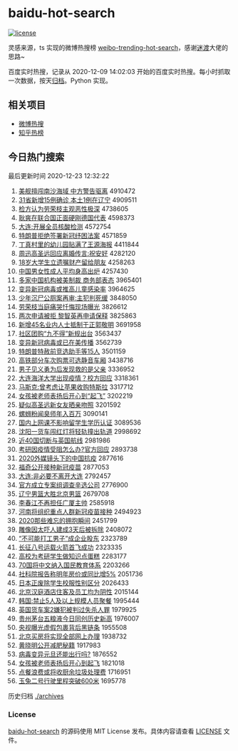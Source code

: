 # baidu-hot-search

[![license](https://img.shields.io/github/license/Arrackisarookie/baidu-hot-search)](https://github.com/Arrackisarookie/baidu-hot-search/blob/master/LICENSE)

灵感来源，ts 实现的微博热搜榜 [weibo-trending-hot-search](https://github.com/justjavac/weibo-trending-hot-search)，感谢[迷渡](https://github.com/justjavac)大佬的思路~

百度实时热搜，记录从 2020-12-09 14:02:03 开始的百度实时热搜。每小时抓取一次数据，按天[归档](./archives)。Python 实现。

## 相关项目
+ [微博热搜](https://github.com/Arrackisarookie/weibo-hot-search)
+ [知乎热榜](https://github.com/Arrackisarookie/zhihu-top-search)

## 今日热门搜索

<!-- Rank Begin -->

最后更新时间 2020-12-23 12:32:22

1. [美舰擅闯南沙海域 中方警告驱离](http://www.baidu.com/baidu?cl=3&tn=SE_baiduhomet8_jmjb7mjw&rsv_dl=fyb_top&fr=top1000&wd=%C3%C0%BD%A2%C9%C3%B4%B3%C4%CF%C9%B3%BA%A3%D3%F2%20%D6%D0%B7%BD%BE%AF%B8%E6%C7%FD%C0%EB) 4910472
1. [31省新增15例确诊 本土1例在辽宁](http://www.baidu.com/baidu?cl=3&tn=SE_baiduhomet8_jmjb7mjw&rsv_dl=fyb_top&fr=top1000&wd=31%CA%A1%D0%C2%D4%F615%C0%FD%C8%B7%D5%EF%20%B1%BE%CD%C11%C0%FD%D4%DA%C1%C9%C4%FE) 4909511
1. [检方认为劳荣枝主观恶性极深](http://www.baidu.com/baidu?cl=3&tn=SE_baiduhomet8_jmjb7mjw&rsv_dl=fyb_top&fr=top1000&wd=%BC%EC%B7%BD%C8%CF%CE%AA%C0%CD%C8%D9%D6%A6%D6%F7%B9%DB%B6%F1%D0%D4%BC%AB%C9%EE) 4738605
1. [耿爽在联合国正面硬刚德国代表](http://www.baidu.com/baidu?cl=3&tn=SE_baiduhomet8_jmjb7mjw&rsv_dl=fyb_top&fr=top1000&wd=%B9%A2%CB%AC%D4%DA%C1%AA%BA%CF%B9%FA%D5%FD%C3%E6%D3%B2%B8%D5%B5%C2%B9%FA%B4%FA%B1%ED) 4598373
1. [大连:开展全员核酸检测](http://www.baidu.com/baidu?cl=3&tn=SE_baiduhomet8_jmjb7mjw&rsv_dl=fyb_top&fr=top1000&wd=%B4%F3%C1%AC%3A%BF%AA%D5%B9%C8%AB%D4%B1%BA%CB%CB%E1%BC%EC%B2%E2) 4572754
1. [特朗普拒绝签署新冠纾困法案](http://www.baidu.com/baidu?cl=3&tn=SE_baiduhomet8_jmjb7mjw&rsv_dl=fyb_top&fr=top1000&wd=%CC%D8%C0%CA%C6%D5%BE%DC%BE%F8%C7%A9%CA%F0%D0%C2%B9%DA%E7%A3%C0%A7%B7%A8%B0%B8) 4571859
1. [丁真村里的幼儿园贴满了王源海报](http://www.baidu.com/baidu?cl=3&tn=SE_baiduhomet8_jmjb7mjw&rsv_dl=fyb_top&fr=top1000&wd=%B6%A1%D5%E6%B4%E5%C0%EF%B5%C4%D3%D7%B6%F9%D4%B0%CC%F9%C2%FA%C1%CB%CD%F5%D4%B4%BA%A3%B1%A8) 4411844
1. [周迅高圣远回应离婚传言:祝安好](http://www.baidu.com/baidu?cl=3&tn=SE_baiduhomet8_jmjb7mjw&rsv_dl=fyb_top&fr=top1000&wd=%D6%DC%D1%B8%B8%DF%CA%A5%D4%B6%BB%D8%D3%A6%C0%EB%BB%E9%B4%AB%D1%D4%3A%D7%A3%B0%B2%BA%C3) 4282120
1. [18岁大学生立遗嘱财产留给朋友](http://www.baidu.com/baidu?cl=3&tn=SE_baiduhomet8_jmjb7mjw&rsv_dl=fyb_top&fr=top1000&wd=18%CB%EA%B4%F3%D1%A7%C9%FA%C1%A2%D2%C5%D6%F6%B2%C6%B2%FA%C1%F4%B8%F8%C5%F3%D3%D1) 4258263
1. [中国男女性成人平均身高出炉](http://www.baidu.com/baidu?cl=3&tn=SE_baiduhomet8_jmjb7mjw&rsv_dl=fyb_top&fr=top1000&wd=%D6%D0%B9%FA%C4%D0%C5%AE%D0%D4%B3%C9%C8%CB%C6%BD%BE%F9%C9%ED%B8%DF%B3%F6%C2%AF) 4257430
1. [多家中国机构被美制裁 商务部表态](http://www.baidu.com/baidu?cl=3&tn=SE_baiduhomet8_jmjb7mjw&rsv_dl=fyb_top&fr=top1000&wd=%B6%E0%BC%D2%D6%D0%B9%FA%BB%FA%B9%B9%B1%BB%C3%C0%D6%C6%B2%C3%20%C9%CC%CE%F1%B2%BF%B1%ED%CC%AC) 3965401
1. [变异新冠病毒或推高儿童感染率](http://www.baidu.com/baidu?cl=3&tn=SE_baiduhomet8_jmjb7mjw&rsv_dl=fyb_top&fr=top1000&wd=%B1%E4%D2%EC%D0%C2%B9%DA%B2%A1%B6%BE%BB%F2%CD%C6%B8%DF%B6%F9%CD%AF%B8%D0%C8%BE%C2%CA) 3964625
1. [少年沉尸公厕案再审:主犯判死缓](http://www.baidu.com/baidu?cl=3&tn=SE_baiduhomet8_jmjb7mjw&rsv_dl=fyb_top&fr=top1000&wd=%C9%D9%C4%EA%B3%C1%CA%AC%B9%AB%B2%DE%B0%B8%D4%D9%C9%F3%3A%D6%F7%B7%B8%C5%D0%CB%C0%BB%BA) 3848050
1. [劳荣枝当庭痛哭忏悔现场曝光](http://www.baidu.com/baidu?cl=3&tn=SE_baiduhomet8_jmjb7mjw&rsv_dl=fyb_top&fr=top1000&wd=%C0%CD%C8%D9%D6%A6%B5%B1%CD%A5%CD%B4%BF%DE%E2%E3%BB%DA%CF%D6%B3%A1%C6%D8%B9%E2) 3826612
1. [两次申请被拒 黎智英再申请保释](http://www.baidu.com/baidu?cl=3&tn=SE_baiduhomet8_jmjb7mjw&rsv_dl=fyb_top&fr=top1000&wd=%C1%BD%B4%CE%C9%EA%C7%EB%B1%BB%BE%DC%20%C0%E8%D6%C7%D3%A2%D4%D9%C9%EA%C7%EB%B1%A3%CA%CD) 3825863
1. [新增45名业内人士抵制于正郭敬明](http://www.baidu.com/baidu?cl=3&tn=SE_baiduhomet8_jmjb7mjw&rsv_dl=fyb_top&fr=top1000&wd=%D0%C2%D4%F645%C3%FB%D2%B5%C4%DA%C8%CB%CA%BF%B5%D6%D6%C6%D3%DA%D5%FD%B9%F9%BE%B4%C3%F7) 3691958
1. [社区团购“九不得”新规出台](http://www.baidu.com/baidu?cl=3&tn=SE_baiduhomet8_jmjb7mjw&rsv_dl=fyb_top&fr=top1000&wd=%C9%E7%C7%F8%CD%C5%B9%BA%A1%B0%BE%C5%B2%BB%B5%C3%A1%B1%D0%C2%B9%E6%B3%F6%CC%A8) 3563437
1. [变异新冠病毒或已在美传播](http://www.baidu.com/baidu?cl=3&tn=SE_baiduhomet8_jmjb7mjw&rsv_dl=fyb_top&fr=top1000&wd=%B1%E4%D2%EC%D0%C2%B9%DA%B2%A1%B6%BE%BB%F2%D2%D1%D4%DA%C3%C0%B4%AB%B2%A5) 3562739
1. [特朗普特赦前竞选助手等15人](http://www.baidu.com/baidu?cl=3&tn=SE_baiduhomet8_jmjb7mjw&rsv_dl=fyb_top&fr=top1000&wd=%CC%D8%C0%CA%C6%D5%CC%D8%C9%E2%C7%B0%BE%BA%D1%A1%D6%FA%CA%D6%B5%C815%C8%CB) 3501159
1. [高铁部分车次购票可选静音车厢](http://www.baidu.com/baidu?cl=3&tn=SE_baiduhomet8_jmjb7mjw&rsv_dl=fyb_top&fr=top1000&wd=%B8%DF%CC%FA%B2%BF%B7%D6%B3%B5%B4%CE%B9%BA%C6%B1%BF%C9%D1%A1%BE%B2%D2%F4%B3%B5%CF%E1) 3438716
1. [男子见义勇为后发现救的是父亲](http://www.baidu.com/baidu?cl=3&tn=SE_baiduhomet8_jmjb7mjw&rsv_dl=fyb_top&fr=top1000&wd=%C4%D0%D7%D3%BC%FB%D2%E5%D3%C2%CE%AA%BA%F3%B7%A2%CF%D6%BE%C8%B5%C4%CA%C7%B8%B8%C7%D7) 3336952
1. [大连海洋大学出现疫情？校方回应](http://www.baidu.com/baidu?cl=3&tn=SE_baiduhomet8_jmjb7mjw&rsv_dl=fyb_top&fr=top1000&wd=%B4%F3%C1%AC%BA%A3%D1%F3%B4%F3%D1%A7%B3%F6%CF%D6%D2%DF%C7%E9%A3%BF%D0%A3%B7%BD%BB%D8%D3%A6) 3318361
1. [马斯克:曾考虑让苹果收购特斯拉](http://www.baidu.com/baidu?cl=3&tn=SE_baiduhomet8_jmjb7mjw&rsv_dl=fyb_top&fr=top1000&wd=%C2%ED%CB%B9%BF%CB%3A%D4%F8%BF%BC%C2%C7%C8%C3%C6%BB%B9%FB%CA%D5%B9%BA%CC%D8%CB%B9%C0%AD) 3317712
1. [女孩被老师表扬后开心到“起飞”](http://www.baidu.com/baidu?cl=3&tn=SE_baiduhomet8_jmjb7mjw&rsv_dl=fyb_top&fr=top1000&wd=%C5%AE%BA%A2%B1%BB%C0%CF%CA%A6%B1%ED%D1%EF%BA%F3%BF%AA%D0%C4%B5%BD%A1%B0%C6%F0%B7%C9%A1%B1) 3202219
1. [疑似高圣远新女友晒亲吻照](http://www.baidu.com/baidu?cl=3&tn=SE_baiduhomet8_jmjb7mjw&rsv_dl=fyb_top&fr=top1000&wd=%D2%C9%CB%C6%B8%DF%CA%A5%D4%B6%D0%C2%C5%AE%D3%D1%C9%B9%C7%D7%CE%C7%D5%D5) 3201592
1. [螺蛳粉闻臭师年入百万](http://www.baidu.com/baidu?cl=3&tn=SE_baiduhomet8_jmjb7mjw&rsv_dl=fyb_top&fr=top1000&wd=%C2%DD%F2%CF%B7%DB%CE%C5%B3%F4%CA%A6%C4%EA%C8%EB%B0%D9%CD%F2) 3090141
1. [国内上网课不影响留学生学历认证](http://www.baidu.com/baidu?cl=3&tn=SE_baiduhomet8_jmjb7mjw&rsv_dl=fyb_top&fr=top1000&wd=%B9%FA%C4%DA%C9%CF%CD%F8%BF%CE%B2%BB%D3%B0%CF%EC%C1%F4%D1%A7%C9%FA%D1%A7%C0%FA%C8%CF%D6%A4) 3089536
1. [沈阳一货车闯红灯将轻轨撞出轨道](http://www.baidu.com/baidu?cl=3&tn=SE_baiduhomet8_jmjb7mjw&rsv_dl=fyb_top&fr=top1000&wd=%C9%F2%D1%F4%D2%BB%BB%F5%B3%B5%B4%B3%BA%EC%B5%C6%BD%AB%C7%E1%B9%EC%D7%B2%B3%F6%B9%EC%B5%C0) 2998692
1. [近40国切断与英国航线](http://www.baidu.com/baidu?cl=3&tn=SE_baiduhomet8_jmjb7mjw&rsv_dl=fyb_top&fr=top1000&wd=%BD%FC40%B9%FA%C7%D0%B6%CF%D3%EB%D3%A2%B9%FA%BA%BD%CF%DF) 2981986
1. [考研因疫情受阻怎么办?官方回应](http://www.baidu.com/baidu?cl=3&tn=SE_baiduhomet8_jmjb7mjw&rsv_dl=fyb_top&fr=top1000&wd=%BF%BC%D1%D0%D2%F2%D2%DF%C7%E9%CA%DC%D7%E8%D4%F5%C3%B4%B0%EC%3F%B9%D9%B7%BD%BB%D8%D3%A6) 2893738
1. [2020外媒镜头下的中国抗疫](http://www.baidu.com/baidu?cl=3&tn=SE_baiduhomet8_jmjb7mjw&rsv_dl=fyb_top&fr=top1000&wd=2020%CD%E2%C3%BD%BE%B5%CD%B7%CF%C2%B5%C4%D6%D0%B9%FA%BF%B9%D2%DF) 2877616
1. [福奇公开接种新冠疫苗](http://www.baidu.com/baidu?cl=3&tn=SE_baiduhomet8_jmjb7mjw&rsv_dl=fyb_top&fr=top1000&wd=%B8%A3%C6%E6%B9%AB%BF%AA%BD%D3%D6%D6%D0%C2%B9%DA%D2%DF%C3%E7) 2877053
1. [大连:非必要不离开大连](http://www.baidu.com/baidu?cl=3&tn=SE_baiduhomet8_jmjb7mjw&rsv_dl=fyb_top&fr=top1000&wd=%B4%F3%C1%AC%3A%B7%C7%B1%D8%D2%AA%B2%BB%C0%EB%BF%AA%B4%F3%C1%AC) 2792457
1. [官方成立专案组调查辛选公司](http://www.baidu.com/baidu?cl=3&tn=SE_baiduhomet8_jmjb7mjw&rsv_dl=fyb_top&fr=top1000&wd=%B9%D9%B7%BD%B3%C9%C1%A2%D7%A8%B0%B8%D7%E9%B5%F7%B2%E9%D0%C1%D1%A1%B9%AB%CB%BE) 2776900
1. [辽宁男篮大胜北京男篮](http://www.baidu.com/baidu?cl=3&tn=SE_baiduhomet8_jmjb7mjw&rsv_dl=fyb_top&fr=top1000&wd=%C1%C9%C4%FE%C4%D0%C0%BA%B4%F3%CA%A4%B1%B1%BE%A9%C4%D0%C0%BA) 2679708
1. [李春江不再担任广厦主帅](http://www.baidu.com/baidu?cl=3&tn=SE_baiduhomet8_jmjb7mjw&rsv_dl=fyb_top&fr=top1000&wd=%C0%EE%B4%BA%BD%AD%B2%BB%D4%D9%B5%A3%C8%CE%B9%E3%CF%C3%D6%F7%CB%A7) 2585918
1. [河南将组织重点人群新冠疫苗接种](http://www.baidu.com/baidu?cl=3&tn=SE_baiduhomet8_jmjb7mjw&rsv_dl=fyb_top&fr=top1000&wd=%BA%D3%C4%CF%BD%AB%D7%E9%D6%AF%D6%D8%B5%E3%C8%CB%C8%BA%D0%C2%B9%DA%D2%DF%C3%E7%BD%D3%D6%D6) 2494923
1. [2020那些难忘的拥抱瞬间](http://www.baidu.com/baidu?cl=3&tn=SE_baiduhomet8_jmjb7mjw&rsv_dl=fyb_top&fr=top1000&wd=2020%C4%C7%D0%A9%C4%D1%CD%FC%B5%C4%D3%B5%B1%A7%CB%B2%BC%E4) 2451799
1. [雕像因太吓人建成3天后被拆除](http://www.baidu.com/baidu?cl=3&tn=SE_baiduhomet8_jmjb7mjw&rsv_dl=fyb_top&fr=top1000&wd=%B5%F1%CF%F1%D2%F2%CC%AB%CF%C5%C8%CB%BD%A8%B3%C93%CC%EC%BA%F3%B1%BB%B2%F0%B3%FD) 2408072
1. [“不可能打工男子”成企业股东](http://www.baidu.com/baidu?cl=3&tn=SE_baiduhomet8_jmjb7mjw&rsv_dl=fyb_top&fr=top1000&wd=%A1%B0%B2%BB%BF%C9%C4%DC%B4%F2%B9%A4%C4%D0%D7%D3%A1%B1%B3%C9%C6%F3%D2%B5%B9%C9%B6%AB) 2323789
1. [长征八号运载火箭首飞成功](http://www.baidu.com/baidu?cl=3&tn=SE_baiduhomet8_jmjb7mjw&rsv_dl=fyb_top&fr=top1000&wd=%B3%A4%D5%F7%B0%CB%BA%C5%D4%CB%D4%D8%BB%F0%BC%FD%CA%D7%B7%C9%B3%C9%B9%A6) 2323335
1. [高校为考研学生做知识点蛋糕](http://www.baidu.com/baidu?cl=3&tn=SE_baiduhomet8_jmjb7mjw&rsv_dl=fyb_top&fr=top1000&wd=%B8%DF%D0%A3%CE%AA%BF%BC%D1%D0%D1%A7%C9%FA%D7%F6%D6%AA%CA%B6%B5%E3%B5%B0%B8%E2) 2283177
1. [70国将中文纳入国民教育体系](http://www.baidu.com/baidu?cl=3&tn=SE_baiduhomet8_jmjb7mjw&rsv_dl=fyb_top&fr=top1000&wd=70%B9%FA%BD%AB%D6%D0%CE%C4%C4%C9%C8%EB%B9%FA%C3%F1%BD%CC%D3%FD%CC%E5%CF%B5) 2203266
1. [社科院报告称明年房价或同比增5%](http://www.baidu.com/baidu?cl=3&tn=SE_baiduhomet8_jmjb7mjw&rsv_dl=fyb_top&fr=top1000&wd=%C9%E7%BF%C6%D4%BA%B1%A8%B8%E6%B3%C6%C3%F7%C4%EA%B7%BF%BC%DB%BB%F2%CD%AC%B1%C8%D4%F65%25) 2051736
1. [日本正废除学生校服性别区分](http://www.baidu.com/baidu?cl=3&tn=SE_baiduhomet8_jmjb7mjw&rsv_dl=fyb_top&fr=top1000&wd=%C8%D5%B1%BE%D5%FD%B7%CF%B3%FD%D1%A7%C9%FA%D0%A3%B7%FE%D0%D4%B1%F0%C7%F8%B7%D6) 2026433
1. [北京汉庭酒店住客及员工均为阴性](http://www.baidu.com/baidu?cl=3&tn=SE_baiduhomet8_jmjb7mjw&rsv_dl=fyb_top&fr=top1000&wd=%B1%B1%BE%A9%BA%BA%CD%A5%BE%C6%B5%EA%D7%A1%BF%CD%BC%B0%D4%B1%B9%A4%BE%F9%CE%AA%D2%F5%D0%D4) 2015144
1. [韩国:禁止5人及以上规模人员聚餐](http://www.baidu.com/baidu?cl=3&tn=SE_baiduhomet8_jmjb7mjw&rsv_dl=fyb_top&fr=top1000&wd=%BA%AB%B9%FA%3A%BD%FB%D6%B95%C8%CB%BC%B0%D2%D4%C9%CF%B9%E6%C4%A3%C8%CB%D4%B1%BE%DB%B2%CD) 1995444
1. [英国货车案2嫌犯被判过失杀人罪](http://www.baidu.com/baidu?cl=3&tn=SE_baiduhomet8_jmjb7mjw&rsv_dl=fyb_top&fr=top1000&wd=%D3%A2%B9%FA%BB%F5%B3%B5%B0%B82%CF%D3%B7%B8%B1%BB%C5%D0%B9%FD%CA%A7%C9%B1%C8%CB%D7%EF) 1979925
1. [贵州茅台五粮液今日同创历史新高](http://www.baidu.com/baidu?cl=3&tn=SE_baiduhomet8_jmjb7mjw&rsv_dl=fyb_top&fr=top1000&wd=%B9%F3%D6%DD%C3%A9%CC%A8%CE%E5%C1%B8%D2%BA%BD%F1%C8%D5%CD%AC%B4%B4%C0%FA%CA%B7%D0%C2%B8%DF) 1976007
1. [央视曝光虚假包裹背后黑链条](http://www.baidu.com/baidu?cl=3&tn=SE_baiduhomet8_jmjb7mjw&rsv_dl=fyb_top&fr=top1000&wd=%D1%EB%CA%D3%C6%D8%B9%E2%D0%E9%BC%D9%B0%FC%B9%FC%B1%B3%BA%F3%BA%DA%C1%B4%CC%F5) 1955508
1. [北京买房将实现全部网上办理](http://www.baidu.com/baidu?cl=3&tn=SE_baiduhomet8_jmjb7mjw&rsv_dl=fyb_top&fr=top1000&wd=%B1%B1%BE%A9%C2%F2%B7%BF%BD%AB%CA%B5%CF%D6%C8%AB%B2%BF%CD%F8%C9%CF%B0%EC%C0%ED) 1938732
1. [黄晓明公开减肥秘籍](http://www.baidu.com/baidu?cl=3&tn=SE_baiduhomet8_jmjb7mjw&rsv_dl=fyb_top&fr=top1000&wd=%BB%C6%CF%FE%C3%F7%B9%AB%BF%AA%BC%F5%B7%CA%C3%D8%BC%AE) 1917983
1. [病毒变异元旦还能出行吗?](http://www.baidu.com/baidu?cl=3&tn=SE_baiduhomet8_jmjb7mjw&rsv_dl=fyb_top&fr=top1000&wd=%B2%A1%B6%BE%B1%E4%D2%EC%D4%AA%B5%A9%BB%B9%C4%DC%B3%F6%D0%D0%C2%F0%3F) 1876552
1. [女孩被老师表扬后开心到起飞](http://www.baidu.com/baidu?cl=3&tn=SE_baiduhomet8_jmjb7mjw&rsv_dl=fyb_top&fr=top1000&wd=%C5%AE%BA%A2%B1%BB%C0%CF%CA%A6%B1%ED%D1%EF%BA%F3%BF%AA%D0%C4%B5%BD%C6%F0%B7%C9) 1821018
1. [点餐浪费或将收厨余垃圾处理费](http://www.baidu.com/baidu?cl=3&tn=SE_baiduhomet8_jmjb7mjw&rsv_dl=fyb_top&fr=top1000&wd=%B5%E3%B2%CD%C0%CB%B7%D1%BB%F2%BD%AB%CA%D5%B3%F8%D3%E0%C0%AC%BB%F8%B4%A6%C0%ED%B7%D1) 1716951
1. [玉兔二号行驶里程突破600米](http://www.baidu.com/baidu?cl=3&tn=SE_baiduhomet8_jmjb7mjw&rsv_dl=fyb_top&fr=top1000&wd=%D3%F1%CD%C3%B6%FE%BA%C5%D0%D0%CA%BB%C0%EF%B3%CC%CD%BB%C6%C6600%C3%D7) 1695778
<!-- Rank End -->

历史归档 [./archives](./archives)

### License

[baidu-hot-search](https://github.com/Arrackisarookie/baidu-hot-search) 的源码使用 MIT License 发布。具体内容请查看 [LICENSE](./LICENSE) 文件。
